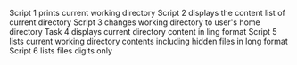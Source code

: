 Script 1 prints current working directory
Script 2 displays the content list of current directory
Script 3 changes working directory to user's home directory
Task 4 displays current directory content in ling format
Script 5 lists current working directory contents including hidden files in long format
Script 6 lists files digits only
